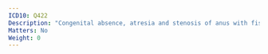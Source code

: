 ```yaml
---
ICD10: Q422
Description: "Congenital absence, atresia and stenosis of anus with fistula"
Matters: No
Weight: 0
---
```


